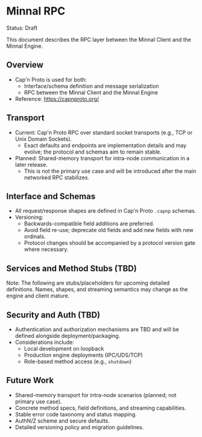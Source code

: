 # Minnal RPC

Status: Draft

This document describes the RPC layer between the Minnal Client and the Minnal Engine.

## Overview

- Cap'n Proto is used for both:
  - Interface/schema definition and message serialization
  - RPC between the Minnal Client and the Minnal Engine
- Reference: https://capnproto.org/

## Transport

- Current: Cap'n Proto RPC over standard socket transports (e.g., TCP or Unix Domain Sockets).
  - Exact defaults and endpoints are implementation details and may evolve; the protocol and schemas aim to remain stable.
- Planned: Shared-memory transport for intra-node communication in a later release.
  - This is not the primary use case and will be introduced after the main networked RPC stabilizes.

## Interface and Schemas

- All request/response shapes are defined in Cap'n Proto `.capnp` schemas.
- Versioning:
  - Backwards-compatible field additions are preferred.
  - Avoid field re-use; deprecate old fields and add new fields with new ordinals.
  - Protocol changes should be accompanied by a protocol version gate where necessary.

## Services and Method Stubs (TBD)

Note: The following are stubs/placeholders for upcoming detailed definitions. Names, shapes, and streaming semantics may change as the engine and client mature.

## Security and Auth (TBD)

- Authentication and authorization mechanisms are TBD and will be defined alongside deployment/packaging.
- Considerations include:
  - Local development on loopback
  - Production engine deployments (IPC/UDS/TCP)
  - Role-based method access (e.g., `shutdown`)

## Future Work

- Shared-memory transport for intra-node scenarios (planned; not primary use case).
- Concrete method specs, field definitions, and streaming capabilities.
- Stable error code taxonomy and status mapping.
- AuthN/Z scheme and secure defaults.
- Detailed versioning policy and migration guidelines.
